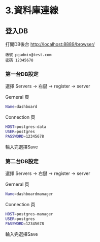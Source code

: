 # 3.資料庫連線

## 登入DB

打開DB後台 [http://localhost:8889/browser/](http://localhost:8889/browser/)

```
帳號 pgadmin@test.com
密碼 12345678
```

### 第一台DB設定

選擇 Servers → 右鍵 → register → server

Gerneral 頁

```bash
Name=dashboard
```

Connection 頁

```bash
HOST=postgres-data
USER=postgres
PASSWORD=12345678
```

輸入完選擇Save

### 第二台DB設定

選擇 Servers → 右鍵 → register → server

Gerneral 頁

```bash
Name=dashboardmanager
```

Connection 頁

```bash
HOST=postgres-manager
USER=postgres
PASSWORD=12345678
```

輸入完選擇Save